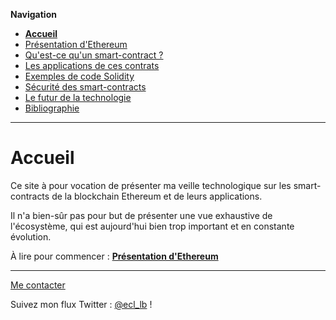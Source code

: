 **Navigation**
* [**Accueil**](index.html)
* [Présentation d'Ethereum](ethereum.html)
* [Qu'est-ce qu'un smart-contract ?](smartcontracts.html)
* [Les applications de ces contrats](applications.html)
* [Exemples de code Solidity](exemples.html)
* [Sécurité des smart-contracts](securite.html)
* [Le futur de la technologie](futur.html)
* [Bibliographie](bibliographie.html)

___
# Accueil

Ce site à pour vocation de présenter ma veille technologique sur les smart-contracts de la blockchain Ethereum et de leurs applications.

Il n'a bien-sûr pas pour but de présenter une vue exhaustive de l'écosystème, qui est aujourd'hui bien trop important et en constante évolution.


À lire pour commencer : [**Présentation d'Ethereum**](ethereum.html)

___
[Me contacter](mailto://leo.besancon@ecl14.ec-lyon.fr)

Suivez mon flux Twitter : [@ecl_lb](https://twitter.com/ecl_lb) !

